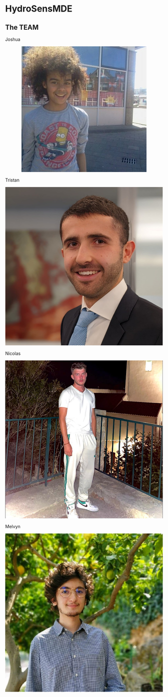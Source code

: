 # HydroSensMDE

## The TEAM

Joshua
<p align="center">
  <img src="Media/joshua.jpeg">
</p>

Tristan
<p align="center">
  <img src="Media/tristan.jpg">
</p>

Nicolas
<p align="center">
  <img src="Media/melvyn2.jpg">
</p>

Melvyn
<p align="center">
  <img src="Media/melvyn.jpg">
</p>
